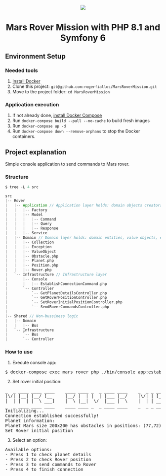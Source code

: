 <p align="center">
  <a href="http://www.intrepidmuseum.org/The-Intrepid-Experience/Past-Exhibitions/Mission-to-Mars-(Mars-Rover-exhibit)/images/mars_banner.aspx?width=676&height=268">
    <img src="http://www.intrepidmuseum.org/The-Intrepid-Experience/Past-Exhibitions/Mission-to-Mars-(Mars-Rover-exhibit)/images/mars_banner.aspx?width=676&height=268"/>
  </a>
</p>

<h1 align="center">
  Mars Rover Mission with PHP 8.1 and Symfony 6
</h1>

## Environment Setup

### Needed tools

1. [Install Docker](https://www.docker.com/get-started)
2. Clone this project: `git@github.com:rogerfiallos/MarsRoverMission.git`
3. Move to the project folder: `cd MarsRoverMission`

### Application execution

1. If not already done, [install Docker Compose](https://docs.docker.com/compose/install/)
2. Run `docker-compose build --pull --no-cache` to build fresh images
3. Run `docker-compose up -d`
5. Run `docker-compose down --remove-orphans` to stop the Docker containers.

## Project explanation

Simple console application to send commands to Mars rover.

### Structure

```scala
$ tree -L 4 src

src
|-- Rover
|   |-- Application // Application layer holds: domain objects creators, CQRS data transformers and application services
|   |   |-- Factory
|   |   |-- Model
|   |   |   |-- Command 
|   |   |   |-- Query 
|   |   |   |-- Response 
|   |   |-- Service
|   |-- Domain // Domain layer holds: domain entities, value objects, etc
|   |   |-- Collection 
|   |   |-- Exception 
|   |   |-- ValueObject
|   |   |-- Obstacle.php
|   |   |-- Planet.php 
|   |   |-- Position.php  
|   |   |-- Rover.php  
|   `-- Infrastructure // Infrastructure layer
|       |-- Console
|       |   |-- EstablishConnectionCommand.php
|       `-- Controller
|           `-- GetPlanetDetailsController.php
|           `-- GetRoverPositionController.php
|           `-- SetRoverInitialPositionController.php
|           `-- SendRoverCommandsController.php
|
|-- Shared // Non-bussiness logic
|   |-- Domain
|   |   |-- Bus 
|   `-- Infrastructure
|       `-- Bus
|       `-- Controller
```

### How to use
1) Execute console app: 
<pre>$ docker-compose exec mars_rover php ./bin/console app:establish-connection</pre>
2) Set rover initial position:
<pre>
_  _ ____ ____ ____    ____ ____ _  _ ____ ____    _  _ _ ____ ____ _ ____ _  _
|\/| |__| |__/ [__     |__/ |  | |  | |___ |__/    |\/| | [__  [__  | |  | |\ |
|  | |  | |  \ ___]    |  \ |__|  \/  |___ |  \    |  | | ___] ___] | |__| | \|
_  _ ____ ____ ____    ____ ____ _  _ ____ ____    _  _ _ ____ ____ _ ____ _  _
Initializing...
Connection established successfully!
Planet information:
Planet Mars size 200x200 has obstacles in positions: (77,72)
Set Rover initial position
</pre>
3) Select an option:
<pre>
Available options: 
- Press 1 to check planet details
- Press 2 to check Rover position
- Press 3 to send commands to Rover
- Press 4 to finish connection
</pre>
